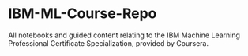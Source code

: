 # IBM-ML-Course-Repo
All notebooks and guided content relating to the IBM Machine Learning Professional Certificate Specialization, provided by Coursera.
